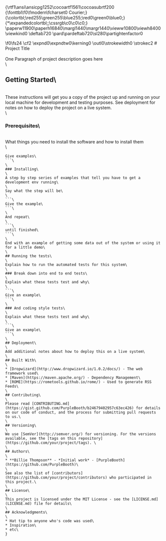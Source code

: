 {\rtf1\ansi\ansicpg1252\cocoartf1561\cocoasubrtf200
{\fonttbl\f0\fmodern\fcharset0 Courier;}
{\colortbl;\red255\green255\blue255;\red0\green0\blue0;}
{\*\expandedcolortbl;;\cssrgb\c0\c0\c0;}
\paperw11900\paperh16840\margl1440\margr1440\vieww10800\viewh8400\viewkind0
\deftab720
\pard\pardeftab720\sl280\partightenfactor0

\f0\fs24 \cf2 \expnd0\expndtw0\kerning0
\outl0\strokewidth0 \strokec2 # Project Title\
\
One Paragraph of project description goes here\
\
## Getting Started\
\
These instructions will get you a copy of the project up and running on your local machine for development and testing purposes. See deployment for notes on how to deploy the project on a live system.\
\
### Prerequisites\
\
What things you need to install the software and how to install them\
\
```\
Give examples\
```\
\
### Installing\
\
A step by step series of examples that tell you have to get a development env running\
\
Say what the step will be\
\
```\
Give the example\
```\
\
And repeat\
\
```\
until finished\
```\
\
End with an example of getting some data out of the system or using it for a little demo\
\
## Running the tests\
\
Explain how to run the automated tests for this system\
\
### Break down into end to end tests\
\
Explain what these tests test and why\
\
```\
Give an example\
```\
\
### And coding style tests\
\
Explain what these tests test and why\
\
```\
Give an example\
```\
\
## Deployment\
\
Add additional notes about how to deploy this on a live system\
\
## Built With\
\
* [Dropwizard](http://www.dropwizard.io/1.0.2/docs/) - The web framework used\
* [Maven](https://maven.apache.org/) - Dependency Management\
* [ROME](https://rometools.github.io/rome/) - Used to generate RSS Feeds\
\
## Contributing\
\
Please read [CONTRIBUTING.md](https://gist.github.com/PurpleBooth/b24679402957c63ec426) for details on our code of conduct, and the process for submitting pull requests to us.\
\
## Versioning\
\
We use [SemVer](http://semver.org/) for versioning. For the versions available, see the [tags on this repository](https://github.com/your/project/tags). \
\
## Authors\
\
* **Billie Thompson** - *Initial work* - [PurpleBooth](https://github.com/PurpleBooth)\
\
See also the list of [contributors](https://github.com/your/project/contributors) who participated in this project.\
\
## License\
\
This project is licensed under the MIT License - see the [LICENSE.md](LICENSE.md) file for details\
\
## Acknowledgments\
\
* Hat tip to anyone who's code was used\
* Inspiration\
* etc\
}